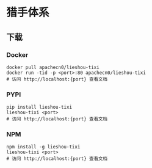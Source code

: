 # 猎手体系

## 下载

### Docker

```
docker pull apachecn0/lieshou-tixi
docker run -tid -p <port>:80 apachecn0/lieshou-tixi
# 访问 http://localhost:{port} 查看文档
```

### PYPI

```
pip install lieshou-tixi
lieshou-tixi <port>
# 访问 http://localhost:{port} 查看文档
```

### NPM

```
npm install -g lieshou-tixi
lieshou-tixi <port>
# 访问 http://localhost:{port} 查看文档
```